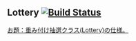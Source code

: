 ## Lottery  [![Build Status](https://travis-ci.org/aq2bq/Lottery.png)](https://travis-ci.org/aq2bq/Lottery)
[お題：重み付け抽選クラス(Lottery)の仕様。](https://gist.github.com/JunichiIto/5427712)